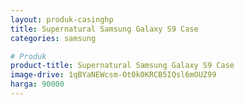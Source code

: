 ```yaml
---
layout: produk-casinghp
title: Supernatural Samsung Galaxy S9 Case
categories: samsung

# Produk
product-title: Supernatural Samsung Galaxy S9 Case
image-drive: 1qBYaNEWcsm-Ot0k0KRCB5IQsl6mOUZ99
harga: 90000
---
```

